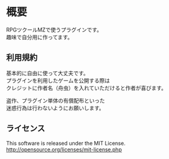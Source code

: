# 概要
RPGツクールMZで使うプラグインです。  
趣味で自分用に作ってます。  
  
## 利用規約
基本的に自由に使って大丈夫です。  
プラグインを利用したゲームを公開する際は  
クレジットに作者名（舟虫）を入れていただけると作者が喜びます。  
  
盗作、プラグイン単体の有償配布といった  
迷惑行為は行わないようにお願いします。  
  
## ライセンス  
This software is released under the MIT License.  
http://opensource.org/licenses/mit-license.php
  
